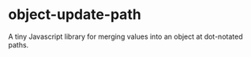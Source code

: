 # object-update-path
A tiny Javascript library for merging values into an object at dot-notated paths.
